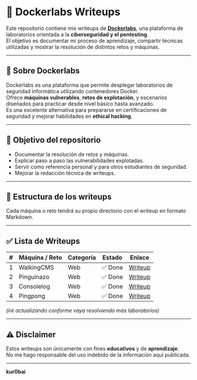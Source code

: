 # 🐳 Dockerlabs Writeups

Este repositorio contiene mis writeups de **[Dockerlabs](https://dockerlabs.es/)**, una plataforma de laboratorios orientada a la **ciberseguridad y el pentesting**.  
El objetivo es documentar mi proceso de aprendizaje, compartir técnicas utilizadas y mostrar la resolución de distintos retos y máquinas.

---

## 📌 Sobre Dockerlabs

Dockerlabs es una plataforma que permite desplegar laboratorios de seguridad informática utilizando contenedores Docker.  
Ofrece **máquinas vulnerables**, **retos de explotación**, y escenarios diseñados para practicar desde nivel básico hasta avanzado.  
Es una excelente alternativa para prepararse en certificaciones de seguridad y mejorar habilidades en **ethical hacking**.

---

## 🎯 Objetivo del repositorio

- Documentar la resolución de retos y máquinas.
- Explicar paso a paso las vulnerabilidades explotadas.
- Servir como referencia personal y para otros estudiantes de seguridad.
- Mejorar la redacción técnica de writeups.

---

## 📂 Estructura de los writeups

Cada máquina o reto tendrá su propio directorio con el writeup en formato Markdown.

---

## ✅ Lista de Writeups

| #   | Máquina / Reto | Categoría | Estado  | Enlace                   |
| --- | -------------- | --------- | ------- | ------------------------ |
| 1   | WalkingCMS     | Web       | ✅ Done | [Writeup](WalkingCMS.md) |
| 2   | Pinguinazo     | Web       | ✅ Done | [Writeup](Pinguinazo.md) |
| 3   | Consolelog     | Web       | ✅ Done | [Writeup](Consolelog.md) |
| 4   | Pingpong       | Web       | ✅ Done | [Writeup](Pingpong.md)   |

_(iré actualizando conforme vaya resolviendo más laboratorios)_

---

## ⚠️ Disclaimer

Estos writeups son únicamente con fines **educativos** y de **aprendizaje**.  
No me hago responsable del uso indebido de la información aquí publicada.

---

**kur0bai**
